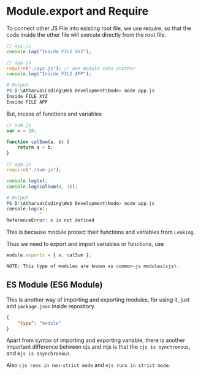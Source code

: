 # Module.export and Require

To connect other JS File into existing root file, we use require, so that the code inside the other file will execute directly from the root file.

```js
// xyz.js
console.log("Inside FILE XYZ");
```

```js
// app.js
require("./xyz.js"); // one module into another
console.log("Inside FILE APP");
```

```powershell
# Output
PS D:\Atharva\Coding\Web Development\Node> node app.js
Inside FILE XYZ
Inside FILE APP
```

But, incase of functions and variables

```js
// sum.js
var x = 10;

function calSum(a, b) {
    return a + b;
}
```

```js
// app.js
require("./sum.js");

console.log(x);
console.log(calSum(4, 3));
```

```powershell
# Output
PS D:\Atharva\Coding\Web Development\Node> node app.js
console.log(x);
            ^
ReferenceError: x is not defined
```

This is because module protect their functions and variables from `Leaking`.

Thus we need to export and import variables or functions, use

```js
module.exports = { x, calSum };
```

`NOTE: This type of modules are known as common-js modules(cjs).`

## ES Module (ES6 Module)

This is another way of importing and exporting modules, for using it, just add `package.json` inside repository.

```json
{
    "type": "module"
}
```

Apart from syntax of importing and exporting variable, there is another important difference between cjs and mjs is that the `cjs is synchronous`, and `mjs is asynchronous`.

Also `cjs runs in non-strict mode` and `mjs runs in strict mode`.
